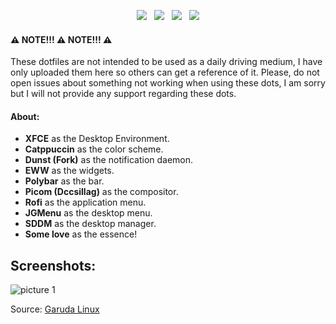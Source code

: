 <p align="center"><img src="https://img.shields.io/github/issues/YisusChrist/dotfiles?color=171b20&label=Issues%20%20&logo=gnubash&labelColor=e05f65&logoColor=ffffff">&nbsp;&nbsp;&nbsp;<img src="https://img.shields.io/github/forks/YisusChrist/dotfiles?color=171b20&label=Forks%20%20&logo=git&labelColor=f1cf8a&logoColor=ffffff">&nbsp;&nbsp;&nbsp;<img src="https://img.shields.io/github/stars/YisusChrist/dotfiles?color=171b20&label=Stargazers&logo=github&labelColor=70a5eb">&nbsp;&nbsp;&nbsp;<img src="https://img.shields.io/badge/-Works on my machine-%2378dba9?style=flat&logo=linux&labelColor=171b20&logoColor=ffffff"></p>

#### ⚠️ NOTE!!! ⚠️ NOTE!!! ⚠️

These dotfiles are not intended to be used as a daily driving medium, I have only uploaded them here so others can get a reference of it. Please, do not open issues about something not working when using these dots, I am sorry but I will not provide any support regarding these dots.<br>

#### About:

- **XFCE** as the Desktop Environment.
- **Catppuccin** as the color scheme.
- **Dunst (Fork)** as the notification daemon.
- **EWW** as the widgets.
- **Polybar** as the bar.
- **Picom (Dccsillag)** as the compositor.
- **Rofi** as the application menu.
- **JGMenu** as the desktop menu.
- **SDDM** as the desktop manager.
- **Some love** as the essence!

## Screenshots:

![picture 1](https://www.chip.de/ii/1/2/6/5/1/6/4/4/5/ede8641bc9b22e1c.jpg)

Source: [Garuda Linux](https://garudalinux.org/)
